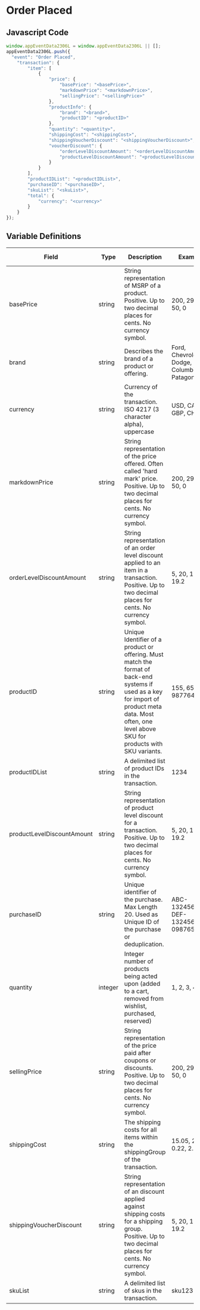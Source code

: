 # Order Placed

### 

## Javascript Code
```js
window.appEventData2306L = window.appEventData2306L || [];
appEventData2306L.push({
  "event": "Order Placed",
    "transaction": {
        "item": [
            {
                "price": {
                    "basePrice": "<basePrice>",
                    "markdownPrice": "<markdownPrice>",
                    "sellingPrice": "<sellingPrice>"
                },
                "productInfo": {
                    "brand": "<brand>",
                    "productID": "<productID>"
                },
                "quantity": "<quantity>",
                "shippingCost": "<shippingCost>",
                "shippingVoucherDiscount": "<shippingVoucherDiscount>",
                "voucherDiscount": {
                    "orderLevelDiscountAmount": "<orderLevelDiscountAmount>",
                    "productLevelDiscountAmount": "<productLevelDiscountAmount>"
                }
            }
        ],
        "productIDList": "<productIDList>",
        "purchaseID": "<purchaseID>",
        "skuList": "<skuList>",
        "total": {
            "currency": "<currency>"
        }
    }
});
```

## Variable Definitions

|Field|Type|Description|Example|Pattern|Min Length|Max Length|Minimum|Maximum|Multiple Of|
| --- | --- | --- | --- | --- | --- | --- | --- | --- | --- |
|basePrice|string|String representation of MSRP of a product. Positive. Up to two decimal places for cents. No currency symbol.|200, 29.99, 50, 0|^[0-9]*(\.[0-9]{1,2})?$||||||
|brand|string|Describes the brand of a product or offering.|Ford, Chevrolet, Dodge, Levis, Columbia, Patagonia|||||||
|currency|string|Currency of the transaction. ISO 4217 (3 character alpha), uppercase |USD, CAD, GBP, CHF|^[A-Z]{3}$|3|3||||
|markdownPrice|string|String representation of the price offered. Often called 'hard mark' price. Positive. Up to two decimal places for cents. No currency symbol.|200, 29.99, 50, 0|^[0-9]*(\.[0-9]{1,2})?$||||||
|orderLevelDiscountAmount|string|String representation of an order level discount applied to an item in a transaction. Positive. Up to two decimal places for cents. No currency symbol.|5, 20, 10.22, 19.2|^[0-9]*(\.[0-9]{1,2})?$||||||
|productID|string|Unique Identifier of a product or offering.  Must match the format of back-end systems if used as a key for import of product meta data. Most often, one level above SKU for products with SKU variants. |155, 65588, 987764448|||||||
|productIDList|string|A delimited list of product IDs in the transaction.|1234|7878|9039, abc12|deh213, abc12|||||||
|productLevelDiscountAmount|string|String representation of product level discount for a transaction. Positive. Up to two decimal places for cents. No currency symbol.|5, 20, 10.22, 19.2|^[0-9]*(\.[0-9]{1,2})?$||||||
|purchaseID|string|Unique identifier of the purchase. Max Length 20. Used as Unique ID of the purchase or deduplication.|ABC-132456789, DEF-132456789, 0987654567|^[a-zA-Z0-9]{6,20}$|6|20||||
|quantity|integer|Integer number of products being acted upon (added to a cart, removed from wishlist, purchased, reserved)|1, 2, 3, 4, 5||||1|||
|sellingPrice|string|String representation of the price paid after coupons or discounts. Positive. Up to two decimal places for cents. No currency symbol.|200, 29.99, 50, 0|^[0-9]*(\.[0-9]{1,2})?$||||||
|shippingCost|string|The shipping costs for all items within the shippingGroup of the transaction.|15.05, 2, 0.22, 2.2|^[0-9]*(\.[0-9]{1,2})?$||||||
|shippingVoucherDiscount|string|String representation of an discount applied against shipping costs for a shipping group. Positive. Up to two decimal places for cents. No currency symbol.|5, 20, 10.22, 19.2|^[0-9]*(\.[0-9]{1,2})?$||||||
|skuList|string| A delimited list of skus in the transaction.|sku123|sku465, 67890|87576|74674, 87654|||||||

